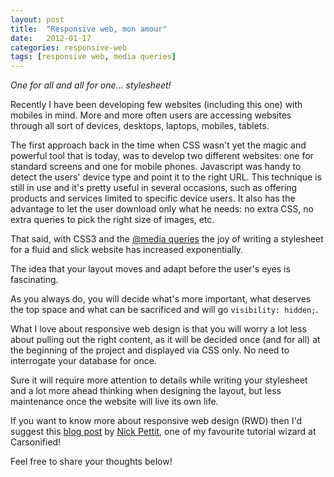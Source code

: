```yaml
---
layout: post
title:  "Responsive web, mon amour"
date:   2012-01-17
categories: responsive-web
tags: [responsive web, media queries]
---
```

_One for all and all for one... stylesheet!_

Recently I have been developing few websites (including this one) with mobiles in mind.
More and more often users are accessing websites through all sort of devices, desktops, laptops, mobiles, tablets.

The first approach back in the time when CSS wasn't yet the magic and powerful tool that is today, was to develop two different websites: one for standard screens and one for mobile phones. Javascript was handy to detect the users' device type and point it to the right URL.
This technique is still in use and it's pretty useful in several occasions, such as offering products and services limited to specific device users. It also has the advantage to let the user download only what he needs: no extra CSS, no extra queries to pick the right size of images, etc.

That said, with CSS3 and the <a href="http://www.w3.org/TR/css3-mediaqueries/">@media queries</a> the joy of writing a stylesheet for a fluid and slick website has increased exponentially.

The idea that your layout moves and adapt before the user's eyes is fascinating.

As you always do, you will decide what's more important, what deserves the top space and what can be sacrificed and will go `visibility: hidden;`.

What I love about responsive web design is that you will worry a lot less about pulling out the right content, as it will be decided once (and for all) at the beginning of the project and displayed via CSS only. No need to interrogate your database for once.

Sure it will require more attention to details while writing your stylesheet and a lot more ahead thinking when designing the layout, but less maintenance once the website will live its own life.

If you want to know more about responsive web design (RWD) then I'd suggest this <a href="http://thinkvitamin.com/design/beginners-guide-to-responsive-web-design/">blog post</a> by <a href="https://twitter.com/nickrp">Nick Pettit</a>, one of my favourite tutorial wizard at Carsonified!

Feel free to share your thoughts below!